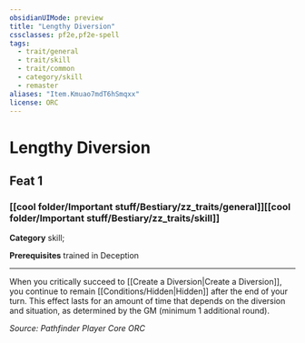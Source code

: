 ```yaml
---
obsidianUIMode: preview
title: "Lengthy Diversion"
cssclasses: pf2e,pf2e-spell
tags:
  - trait/general
  - trait/skill
  - trait/common
  - category/skill
  - remaster
aliases: "Item.Kmuao7mdT6hSmqxx"
license: ORC
---
```

# Lengthy Diversion
## Feat 1
### [[cool folder/Important stuff/Bestiary/zz_traits/general]][[cool folder/Important stuff/Bestiary/zz_traits/skill]]

**Category** skill; 



**Prerequisites** trained in Deception
* * *
When you critically succeed to [[Create a Diversion|Create a Diversion]], you continue to remain [[Conditions/Hidden|Hidden]] after the end of your turn. This effect lasts for an amount of time that depends on the diversion and situation, as determined by the GM (minimum 1 additional round).

*Source: Pathfinder Player Core*
*ORC*